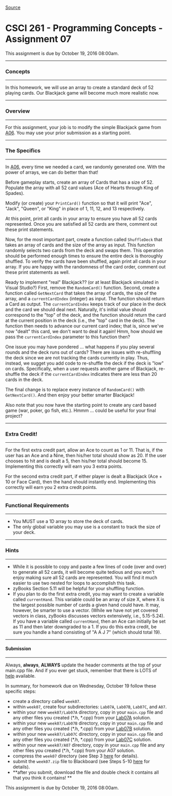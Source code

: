 
[Source](http://eecs.mines.edu/Courses/csci261/homework/hw7.php "Permalink to CSCI 261 - Programming Concepts - Assignment 07")

# CSCI 261 - Programming Concepts - Assignment 07

This assignment is due by October 19, 2016 08:00am.

  

* * *

### Concepts

* * *

In this homework, we will use an array to create a standard deck of 52 playing cards. Our Blackjack game will become much more realistic now.

  

* * *

### Overview

* * *

  

For this assignment, your job is to modify the simple Blackjack game from [A06][1]. You may use your prior submission as a starting point.

  

* * *

### The Specifics

* * *

  

In [A06][1], every time we needed a card, we randomly generated one. With the power of arrays, we can do better than that!

Before gameplay starts, create an array of Cards that has a size of 52. Populate the array with all 52 card values (Ace of Hearts through King of Spades).

Modify (or create) your `PrintCard()` function so that it will print "Ace", "Jack", "Queen", or "King" in place of 1, 11, 12, and 13 respectively.

At this point, print all cards in your array to ensure you have all 52 cards represented. Once you are satisfied all 52 cards are there, comment out these print statements.

Now, for the most important part, create a function called `ShuffleDeck` that takes an array of cards and the size of the array as input. This function randomly selects two cards from the deck and swaps them. This operation should be performed enough times to ensure the entire deck is thoroughly shuffled. To verify the cards have been shuffled, again print all cards in your array. If you are happy with the randomness of the card order, comment out these print statements as well.

Ready to implement "real" Blackjack?? (or at least Blackjack simulated in Visual Studio?) First, remove the `RandomCard()` function. Second, create a function called `GetNextCard` that takes the array of cards, the size of the array, and a `currentCardIndex` (integer) as input. The function should return a Card as output. The `currentCardIndex` keeps track of our place in the deck and the card we should deal next. Naturally, it's initial value should correspond to the "top" of the deck, and the function should return the card at the current position in the deck (i.e., the "top" card in the deck). The function then needs to advance our current card index; that is, since we've now "dealt" this card, we don't want to deal it again! Hmm, how should we pass the `currentCardIndex` parameter to this function then?

One issue you may have pondered ... what happens if you play  several rounds and the deck runs out of cards? There are issues with re-shuffling the deck since we are not tracking the cards currently in play. Thus, instead, we sugget you add code  to re-shuffle the deck if the deck is  "low" on cards. Specifically, when a user requests another game of Blackjack, re-shuffle the deck  if the `currentCardIndex` indicates there are less than 20 cards in the deck.

  

The final change is to replace every instance of `RandomCard()` with `GetNextCard()`. And then enjoy your better smarter Blackjack!

Also note that you now have the starting point to create any card based game (war, poker, go fish, etc.). Hmmm ... could be useful for your final project?

  

* * *

### Extra Credit!

* * *

For the first extra credit part, allow an Ace to count as 1 or 11. That is, if the user has an Ace and a Nine, then his/her total should show as 20. If the user chooses to hit and is dealt a 5, then his/her total should become 15. Implementing this correctly will earn you 3 extra points.

For the second extra credit part, if either player is dealt a Blackjack (Ace + 10 or Face Card), then the hand should instantly end. Implementing this correctly will earn you 2 extra credit points.

  

* * *

### Functional Requirements

* * *

  

* You MUST use a 1D array to store the deck of cards.
* The only global variable you may use is a constant to track the size of your deck.
* * *

### Hints

* * *

  

* While it is possible to copy and paste a few lines of code (over and over) to generate all 52 cards, it will become quite tedious and you won't enjoy making sure all 52 cards are represented. You will find it much easier to use two nested for loops to accomplish this task.
* zyBooks Section 5.11 will be helpful for your shuffling function.
* If you plan to do the first extra credit, you may want to create a variable called `currentHand`. This variable could be an array of size X, where X is the largest possible number of cards a given hand could have. It may, however, be smarter to use a vector. (While we have not yet covered  vectors in class, zyBooks discusses vectors extensively, i.e., 5.15-5.24). If you have a variable called `currentHand`, then an Ace can  initially be set as 11 and then later downgraded to a 1. If you do this extra credit, be sure you handle a hand consisting of "A A J 7" (which should total 19).
  

* * *

#### Submission

* * *

Always, **always**, **ALWAYS** update the header comments at the top of your main.cpp file. And if you ever get stuck, remember that there is LOTS of [help][2] available.

In summary, for homework due on Wednesday, October 19 follow these specific steps:

* create a directory called `week07`.
* within `week07`, create four subdirectories: `Lab07A`, `Lab07B`, `Lab07C`, and `A07`.
* within your new `week07/Lab07A` directory, copy in your `main.cpp` file and any other files you created (*.h, *.cpp) from your [Lab07A][3] solution.
* within your new `week07/Lab07B` directory, copy in your `main.cpp` file and any other files you created (*.h, *.cpp) from your [Lab07B][4] solution.
* within your new `week07/Lab07C` directory, copy in your `main.cpp` file and any other files you created (*.h, *.cpp) from your [Lab07C][5] solution.
* within your new `week07/A07` directory, copy in your `main.cpp` file and any other files you created (*.h, *.cpp) from your A07 solution.
* compress the `week07` directory (see Step 3 [here][6] for details).
* submit the `week07.zip` file to Blackboard (see Steps 5-10 [here][7] for details).
* **after you submit, download the file and double check it contains all that you think it contains! **

This assignment is due by October 19, 2016 08:00am.

[1]: hw6.php
[2]: ../resources/help.php
[3]: ../labs/lab7a.php
[4]: ../labs/lab7b.php
[5]: ../labs/lab7c.php
[6]: ../resources/submission.php#3
[7]: ../resources/submission.php#5
  
